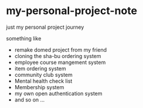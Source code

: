 # my-personal-project-note
just my personal project journey

something like
- remake domed project from my friend
- cloning the sha-bu ordering system
- employee course mangement system
- item ordering system
- community club system
- Mental health check list
- Membership system
- my own open authentication system
- and so on ...
